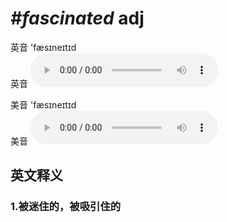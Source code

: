 # ***\#fascinated*** adj
英音 'fæsɪneɪtɪd  
英音
<audio src="./media/fascinated1_AAC.aac" controls="controls"></audio>

美音 'fæsɪneɪtɪd  
美音
<audio src="./media/fascinated2_AAC.aac" controls="controls"></audio>



  

英文释义
---
### 1.**被迷住的，被吸引住的**  


